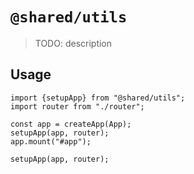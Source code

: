 # `@shared/utils`

> TODO: description

## Usage

```
import {setupApp} from "@shared/utils";
import router from "./router";

const app = createApp(App);
setupApp(app, router);
app.mount("#app");

setupApp(app, router);
```
